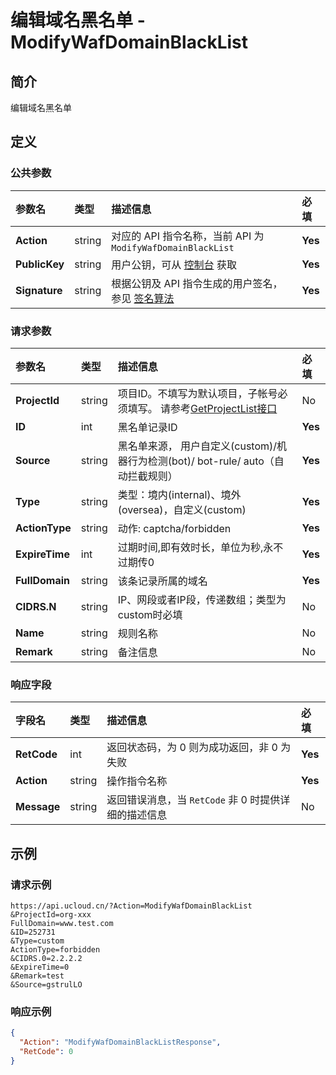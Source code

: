 # 编辑域名黑名单 - ModifyWafDomainBlackList

## 简介

编辑域名黑名单








## 定义

### 公共参数

| 参数名 | 类型 | 描述信息 | 必填 |
|:---|:---|:---|:---|
| **Action**     | string  | 对应的 API 指令名称，当前 API 为 `ModifyWafDomainBlackList`                        | **Yes** |
| **PublicKey**  | string  | 用户公钥，可从 [控制台](https://console.ucloud.cn/uapi/apikey) 获取                                             | **Yes** |
| **Signature**  | string  | 根据公钥及 API 指令生成的用户签名，参见 [签名算法](api/summary/signature.md)  | **Yes** |

### 请求参数

| 参数名 | 类型 | 描述信息 | 必填 |
|:---|:---|:---|:---|
| **ProjectId** | string | 项目ID。不填写为默认项目，子帐号必须填写。 请参考[GetProjectList接口](api/summary/get_project_list) |No|
| **ID** | int | 黑名单记录ID |**Yes**|
| **Source** | string | 黑名单来源， 用户自定义(custom)/机器行为检测(bot)/ bot-rule/ auto（自动拦截规则） |**Yes**|
| **Type** | string | 类型：境内(internal)、境外(oversea)，自定义(custom) |**Yes**|
| **ActionType** | string | 动作: captcha/forbidden |**Yes**|
| **ExpireTime** | int | 过期时间,即有效时长，单位为秒,永不过期传0 |**Yes**|
| **FullDomain** | string | 该条记录所属的域名 |**Yes**|
| **CIDRS.N** | string | IP、网段或者IP段，传递数组；类型为custom时必填 |No|
| **Name** | string | 规则名称 |No|
| **Remark** | string | 备注信息 |No|

### 响应字段

| 字段名 | 类型 | 描述信息 | 必填 |
|:---|:---|:---|:---|
| **RetCode** | int | 返回状态码，为 0 则为成功返回，非 0 为失败 |**Yes**|
| **Action** | string | 操作指令名称 |**Yes**|
| **Message** | string | 返回错误消息，当 `RetCode` 非 0 时提供详细的描述信息 |No|




## 示例

### 请求示例
    
```
https://api.ucloud.cn/?Action=ModifyWafDomainBlackList
&ProjectId=org-xxx
FullDomain=www.test.com
&ID=252731
&Type=custom
ActionType=forbidden
&CIDRS.0=2.2.2.2
&ExpireTime=0
&Remark=test
&Source=gstrulLO
```

### 响应示例
    
```json
{
  "Action": "ModifyWafDomainBlackListResponse",
  "RetCode": 0
}
```





